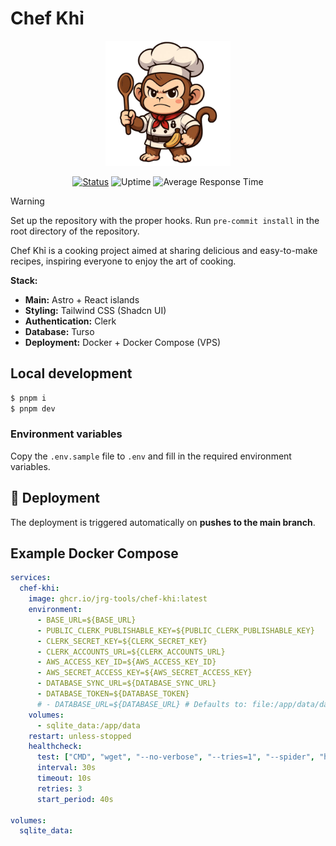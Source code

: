 # Chef Khỉ

<p align="center">
    <img src="https://raw.githubusercontent.com/jrg-tools/chef-khi/refs/heads/main/public/logo.webp" alt="Chef Khỉ Logo" width="200">
</p>

<p align="center">
    <a href="https://status.jrg.tools/status/chef-khi"><img src="https://status.jrg.tools/api/badge/9/status" alt="Status" /></a>
    <img src="https://status.jrg.tools/api/badge/9/uptime" alt="Uptime" />
    <img src="https://status.jrg.tools/api/badge/9/avg-response" alt="Average Response Time" />
</p>

> [!WARNING]
> Set up the repository with the proper hooks. Run `pre-commit install` in the root directory of the repository.

Chef Khỉ is a cooking project aimed at sharing delicious and easy-to-make recipes, inspiring everyone to enjoy the art of cooking.

**Stack:**

- **Main:** Astro + React islands
- **Styling:** Tailwind CSS (Shadcn UI)
- **Authentication:** Clerk
- **Database:** Turso
- **Deployment:** Docker + Docker Compose (VPS)

## Local development

```sh
$ pnpm i
$ pnpm dev
```

### Environment variables

Copy the `.env.sample` file to `.env` and fill in the required environment variables.

## 🚀 Deployment

The deployment is triggered automatically on **pushes to the main branch**.

## Example Docker Compose

```yaml
services:
  chef-khi:
    image: ghcr.io/jrg-tools/chef-khi:latest
    environment:
      - BASE_URL=${BASE_URL}
      - PUBLIC_CLERK_PUBLISHABLE_KEY=${PUBLIC_CLERK_PUBLISHABLE_KEY}
      - CLERK_SECRET_KEY=${CLERK_SECRET_KEY}
      - CLERK_ACCOUNTS_URL=${CLERK_ACCOUNTS_URL}
      - AWS_ACCESS_KEY_ID=${AWS_ACCESS_KEY_ID}
      - AWS_SECRET_ACCESS_KEY=${AWS_SECRET_ACCESS_KEY}
      - DATABASE_SYNC_URL=${DATABASE_SYNC_URL}
      - DATABASE_TOKEN=${DATABASE_TOKEN}
      # - DATABASE_URL=${DATABASE_URL} # Defaults to: file:/app/data/database.db
    volumes:
      - sqlite_data:/app/data
    restart: unless-stopped
    healthcheck:
      test: ["CMD", "wget", "--no-verbose", "--tries=1", "--spider", "http://localhost:4321/"]
      interval: 30s
      timeout: 10s
      retries: 3
      start_period: 40s

volumes:
  sqlite_data:
```
